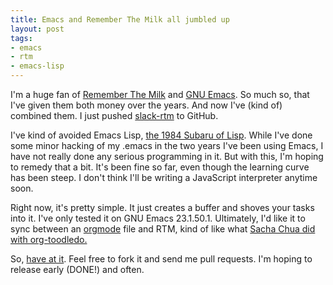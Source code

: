 ```yaml
---
title: Emacs and Remember The Milk all jumbled up
layout: post
tags:
- emacs
- rtm
- emacs-lisp
---
```


I'm a huge fan of [Remember The Milk][1] and [GNU Emacs][2].  So much so, that
I've given them both money over the years.   And now I've (kind of) combined
them.  I just pushed [slack-rtm][3] to GitHub.

I've kind of avoided Emacs Lisp, [the 1984 Subaru of Lisp][6].  While I've
done some minor hacking of my .emacs in the two years I've been using Emacs, I
have not really done any serious programming in it.  But with this, I'm hoping
to remedy that a bit.  It's been fine so far, even though the learning curve has
been steep.  I don't think I'll be writing a JavaScript interpreter anytime soon.

Right now, it's pretty simple.  It just creates a buffer and shoves your tasks
into it.  I've only tested it on GNU Emacs 23.1.50.1.  Ultimately, I'd like it
to sync between an [orgmode][4] file and RTM, kind of like what
[Sacha Chua did with org-toodledo.][5]

So, [have at it][3].  Feel free to fork it and send me pull requests.  I'm hoping
to release early (DONE!) and often.

[1]: http://www.rememberthemilk.com
[2]: http://www.gnu.org/software/emacs/
[3]: http://github.com/slackorama/slack-rtm
[4]: http://www.orgmode.org
[5]: http://sachachua.com/blog/2010/05/org-toodledo/
[6]: http://steve-yegge.blogspot.com/2008/11/ejacs-javascript-interpreter-for-emacs.html

